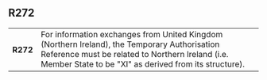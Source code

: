 ## R272
<table>
 <tr>
  <th>
   R272
  </th>
  <td>
   For information exchanges from United Kingdom (Northern Ireland), the Temporary Authorisation Reference must be related to Northern Ireland (i.e. Member State to be "XI" as derived from its structure).
  </td>
 </tr>
</table>
